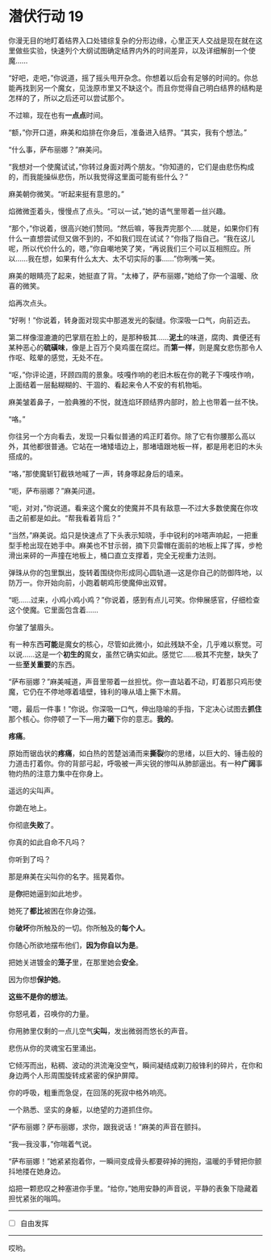 # 潜伏行动 19

你漫无目的地盯着结界入口处错综复杂的分形边缘，心里正天人交战是现在就在这里做些实验，快速列个大纲试图确定结界内外的时间差异，以及详细解剖一个使魔……

“好吧，走吧，”你说道，摇了摇头甩开杂念。你想着以后会有足够的时间的。你总能再找到另一个魔女，见泷原市里又不缺这个。而且你觉得自己明白结界的结构是怎样的了，所以之后还可以尝试那个。

不过嘛，现在也有**一点点**时间。

“额，”你开口道，麻美和焰排在你身后，准备进入结界。“其实，我有个想法。”

“什么事，萨布丽娜？”麻美问。

“我想对一个使魔试试，”你转过身面对两个朋友。“你知道的，它们是由悲伤构成的，而我能操纵悲伤，所以我觉得这里面可能有些什么？”

麻美朝你微笑。“听起来挺有意思的。”

焰微微歪着头，慢慢点了点头。“可以一试，”她的语气里带着一丝兴趣。

“那个，”你说着，很高兴她们赞同。“然后嘛，等我弄完那个……就是，如果你们有什么一直想尝试但又做不到的，不如我们现在试试？”你指了指自己。“我在这儿呢，所以代价什么的，嗯，”你自嘲地笑了笑，“再说我们三个可以互相照应。所以……我在想，如果有什么太大、太不切实际的事……”你咧嘴一笑。

麻美的眼睛亮了起来，她挺直了背。“太棒了，萨布丽娜，”她给了你一个温暖、欣喜的微笑。

焰再次点头。

“好咧！”你说着，转身面对现实中那道发光的裂缝。你深吸一口气，向前迈去。

第二样像湿漉漉的巴掌扇在脸上的，是那种极其……**泥土**的味道，腐肉、粪便还有某种恶心的**硫磺味**，像是上百万个臭鸡蛋在腐烂。而**第一样**，则是魔女悲伤那令人作呕、眩晕的感觉，无处不在。

“呕，”你评论道，环顾四周的景象。吱嘎作响的老旧木板在你的靴子下嘎吱作响，上面结着一层黏糊糊的、干涸的、看起来令人不安的有机物垢。

麻美皱着鼻子，一脸典雅的不悦，就连焰环顾结界内部时，脸上也带着一丝不快。

“咯。”

你往另一个方向看去，发现一只看似普通的鸡正盯着你。除了它有你腰那么高以外，其他都很普通。它站在一堵矮墙边上，那堵墙跟地板一样，都是用老旧的木头搭成的。

“咯，”那使魔斩钉截铁地喊了一声，转身啄起身后的墙来。

“呃，萨布丽娜？”麻美问道。

“呃，对对，”你说道。看来这个魔女的使魔并不具有敌意—不过大多数使魔在你攻击之前都是如此。“帮我看着背后？”

“当然，”麻美说。焰只是快速点了下头表示知晓，手中锐利的咔嗒声响起，一把重型手枪出现在她手中。麻美也不甘示弱，摘下贝雷帽在面前的地板上挥了挥，步枪滑出来砰的一声撞在地板上，桶口直立支撑着，完全无视重力法则。

弹珠从你的包里飘出，旋转着围绕你形成同心圆轨道—这是你自己的防御阵地，以防万一。你开始向前，小跑着朝鸡形使魔伸出双臂。

“呃……过来，小鸡小鸡小鸡？”你说着，感到有点儿可笑。你伸展感官，仔细检查这个使魔。它里面包含着……

你皱了皱眉头。

有一种东西**可能**是魔女的核心，尽管如此微小，如此残缺不全，几乎难以察觉。可以说……这是一个**初生的**魔女，虽然它确实如此。感觉它……极其不完整，缺失了一些**至关重要**的东西。

“萨布丽娜？”麻美喊道，声音里带着一丝担忧。你一直站着不动，盯着那只鸡形使魔，它仍在不停地啄着墙壁，锋利的喙从墙上撕下木屑。

“嗯，最后一件事！”你说。你深吸一口气，伸出隐喻的手指，下定决心试图去**抓住**那个核心。你停顿了一下—用力**砸**下你的意志。**我的**。

**疼痛**。

原始而锯齿状的**疼痛**，如白热的苦楚汹涌而来**撕裂**你的思绪，以巨大的、锤击般的力道击打着你。你的背部弓起，呼吸被一声尖锐的惨叫从肺部逼出。有一种**广阔**事物灼热的注意力集中在你身上。

遥远的尖叫声。

你跪在地上。

你彻底**失败**了。

你真的如此自命不凡吗？

你听到了吗？

那是麻美在尖叫你的名字。摇晃着你。

是**你**把她逼到如此地步。

她死了**都比**被困在你身边强。

你**破坏**你所触及的一切。你所触及的**每个人**。

你随心所欲地摆布他们，**因为你自以为是**。

把她关进镀金的**笼子**里，在那里她会**安全**。

因为你想**保护她**。

**这些不是你的想法**。

你怒吼着，召唤你的力量。

你用肺里仅剩的一点儿空气**尖叫**，发出微弱而悠长的声音。

悲伤从你的灵魂宝石里涌出。

它倾泻而出，粘稠、波动的洪流淹没空气，瞬间凝结成剃刀般锋利的碎片，在你和身边两个人形周围旋转成紧密的保护屏障。

你的呼吸，粗重而急促，在回荡的死寂中格外响亮。

一个熟悉、坚实的身躯，以绝望的力道抓住你。

“萨布丽娜？萨布丽娜，求你，跟我说话！”麻美的声音在颤抖。

“我—我没事，”你喘着气说。

“萨布丽娜！”她紧紧抱着你，一瞬间变成骨头都要碎掉的拥抱，温暖的手臂把你颤抖地搂在她身边。

焰把一颗悲叹之种塞进你手里。“给你，”她用安静的声音说，平静的表象下隐藏着担忧紧张的嗡鸣。

---

- [ ] 自由发挥

---

哎哟。
